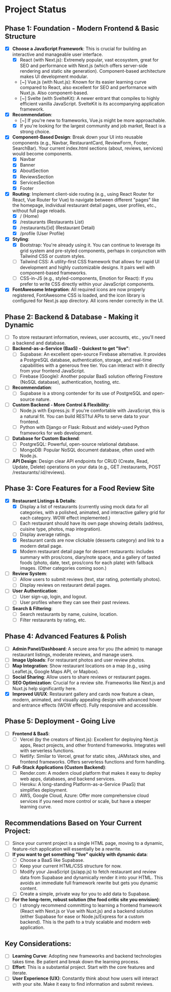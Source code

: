 # Project Status

## Phase 1: Foundation - Modern Frontend & Basic Structure
- [x] **Choose a JavaScript Framework**: This is crucial for building an interactive and manageable user interface.
  - [x] React (with Next.js): Extremely popular, vast ecosystem, great for SEO and performance with Next.js (which offers server-side rendering and static site generation). Component-based architecture makes UI development modular.
  - [~] Vue.js (with Nuxt.js): Known for its easier learning curve compared to React, also excellent for SEO and performance with Nuxt.js. Also component-based.
  - [~] Svelte (with SvelteKit): A newer entrant that compiles to highly efficient vanilla JavaScript. SvelteKit is its accompanying application framework.
- [x] **Recommendation**:
    - [~] If you're new to frameworks, Vue.js might be more approachable.
    - [x] If you're looking for the largest community and job market, React is a strong choice.
- [x] **Component-Based Design**: Break down your UI into reusable components (e.g., Navbar, RestaurantCard, ReviewForm, Footer, SearchBar). Your current index.html sections (about, reviews, services) would become components.
    - [x] Navbar
    - [x] Banner
    - [x] AboutSection
    - [x] ReviewsSection
    - [x] ServicesSection
    - [x] Footer
- [x] **Routing**: Implement client-side routing (e.g., using React Router for React, Vue Router for Vue) to navigate between different "pages" like the homepage, individual restaurant detail pages, user profiles, etc., without full page reloads.
    - [x] / (Home)
    - [x] /restaurants (Restaurants List)
    - [x] /restaurants/[id] (Restaurant Detail)
    - [x] /profile (User Profile)
- [x] **Styling**:
  - [x] Bootstrap: You're already using it. You can continue to leverage its grid system and pre-styled components, perhaps in conjunction with Tailwind CSS or custom styles.
  - [ ] Tailwind CSS: A utility-first CSS framework that allows for rapid UI development and highly customizable designs. It pairs well with component-based frameworks.
  - [ ] CSS-in-JS (e.g., styled-components, Emotion for React): If you prefer to write CSS directly within your JavaScript components.
- [x] **FontAwesome Integration**: All required icons are now properly registered, FontAwesome CSS is loaded, and the icon library is configured for Next.js app directory. All icons render correctly in the UI.

## Phase 2: Backend & Database - Making it Dynamic
- [ ] To store restaurant information, reviews, user accounts, etc., you'll need a backend and database.
- [ ] **Backend-as-a-Service (BaaS) - Quickest to get "live"**:
  - [ ] Supabase: An excellent open-source Firebase alternative. It provides a PostgreSQL database, authentication, storage, and real-time capabilities with a generous free tier. You can interact with it directly from your frontend JavaScript.
  - [ ] Firebase (Google): Another popular BaaS solution offering Firestore (NoSQL database), authentication, hosting, etc.
- [ ] **Recommendation**: 
    - [ ] Supabase is a strong contender for its use of PostgreSQL and open-source nature.
- [ ] **Custom Backend - More Control & Flexibility**:
  - [ ] Node.js with Express.js: If you're comfortable with JavaScript, this is a natural fit. You can build RESTful APIs to serve data to your frontend.
  - [ ] Python with Django or Flask: Robust and widely-used Python frameworks for web development.
- [ ] **Database for Custom Backend**:
  - [ ] PostgreSQL: Powerful, open-source relational database.
  - [ ] MongoDB: Popular NoSQL document database, often used with Node.js.
- [ ] **API Design**: Design clear API endpoints for CRUD (Create, Read, Update, Delete) operations on your data (e.g., GET /restaurants, POST /restaurants/:id/reviews).

## Phase 3: Core Features for a Food Review Site
- [x] **Restaurant Listings & Details**:
  - [x] Display a list of restaurants (currently using mock data for all categories, with a polished, animated, and interactive gallery grid for each category. WOW effect implemented.)
  - [ ] Each restaurant should have its own page showing details (address, cuisine type, photos, map integration).
  - [ ] Display average ratings.
  - [x] Restaurant cards are now clickable (desserts category) and link to a modern detail page.
  - [x] Modern restaurant detail page for dessert restaurants: includes summary with pros/cons, diary/note space, and a gallery of tasted foods (photo, date, text, pros/cons for each plate) with fallback images. (Other categories coming soon.)
- [ ] **Review System**:
  - [ ] Allow users to submit reviews (text, star rating, potentially photos).
  - [ ] Display reviews on restaurant detail pages.
- [ ] **User Authentication**:
  - [ ] User sign-up, login, and logout.
  - [ ] User profiles where they can see their past reviews.
- [ ] **Search & Filtering**:
  - [ ] Search restaurants by name, cuisine, location.
  - [ ] Filter restaurants by rating, etc.

## Phase 4: Advanced Features & Polish
- [ ] **Admin Panel/Dashboard**: A secure area for you (the admin) to manage restaurant listings, moderate reviews, and manage users.
- [ ] **Image Uploads**: For restaurant photos and user review photos.
- [ ] **Map Integration**: Show restaurant locations on a map (e.g., using Leaflet.js, Google Maps API, or Mapbox).
- [ ] **Social Sharing**: Allow users to share reviews or restaurant pages.
- [ ] **SEO Optimization**: Crucial for a review site. Frameworks like Next.js and Nuxt.js help significantly here.
- [x] **Improved UI/UX**: Restaurant gallery and cards now feature a clean, modern, animated, and visually appealing design with advanced hover and entrance effects (WOW effect). Fully responsive and accessible.

## Phase 5: Deployment - Going Live
- [ ] **Frontend & BaaS**:
  - [ ] Vercel (by the creators of Next.js): Excellent for deploying Next.js apps, React projects, and other frontend frameworks. Integrates well with serverless functions.
  - [ ] Netlify: Similar to Vercel, great for static sites, JAMstack sites, and frontend frameworks. Offers serverless functions and form handling.
- [ ] **Full-Stack Applications (Custom Backend)**:
  - [ ] Render.com: A modern cloud platform that makes it easy to deploy web apps, databases, and backend services.
  - [ ] Heroku: A long-standing Platform-as-a-Service (PaaS) that simplifies deployment.
  - [ ] AWS, Google Cloud, Azure: Offer more comprehensive cloud services if you need more control or scale, but have a steeper learning curve.

## Recommendations Based on Your Current Project:
- [ ] Since your current project is a single HTML page, moving to a dynamic, feature-rich application will essentially be a rewrite.
- [ ] **If you want to get something "live" quickly with dynamic data**:
  - [ ] Choose a BaaS like Supabase.
  - [ ] Keep your current HTML/CSS structure for now.
  - [ ] Modify your JavaScript (js/app.js) to fetch restaurant and review data from Supabase and dynamically render it into your HTML. This avoids an immediate full framework rewrite but gets you dynamic content.
  - [ ] Create a simple, private way for you to add data to Supabase.
- [ ] **For the long-term, robust solution (the food critic site you envision)**:
  - [ ] I strongly recommend committing to learning a frontend framework (React with Next.js or Vue with Nuxt.js) and a backend solution (either Supabase for ease or Node.js/Express for a custom backend). This is the path to a truly scalable and modern web application.

## Key Considerations:
- [ ] **Learning Curve**: Adopting new frameworks and backend technologies takes time. Be patient and break down the learning process.
- [ ] **Effort**: This is a substantial project. Start with the core features and iterate.
- [ ] **User Experience (UX)**: Constantly think about how users will interact with your site. Make it easy to find information and submit reviews. 
